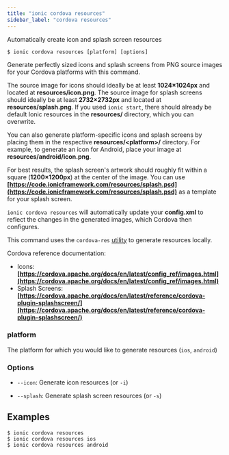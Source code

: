 ```yaml
---
title: "ionic cordova resources"
sidebar_label: "cordova resources"
---
```


<head>
  <title>Splash Screen Image Icon Generator | Generate Cordova Resources</title>
  <meta name="description" content="Generate perfectly-sized icons and splash screens from PNG source images for your Cordova platforms. Automatically create icons with Ionic Cordova Resources." />
</head>

Automatically create icon and splash screen resources

```shell
$ ionic cordova resources [platform] [options]
```

Generate perfectly sized icons and splash screens from PNG source images for your Cordova platforms with this command.

The source image for icons should ideally be at least **1024×1024px** and located at **resources/icon.png**. The source image for splash screens should ideally be at least **2732×2732px** and located at **resources/splash.png**. If you used `ionic start`, there should already be default Ionic resources in the **resources/** directory, which you can overwrite.

You can also generate platform-specific icons and splash screens by placing them in the respective **resources/&lt;platform&gt;/** directory. For example, to generate an icon for Android, place your image at **resources/android/icon.png**.

For best results, the splash screen's artwork should roughly fit within a square (**1200×1200px**) at the center of the image. You can use **[https://code.ionicframework.com/resources/splash.psd](https://code.ionicframework.com/resources/splash.psd)** as a template for your splash screen.

`ionic cordova resources` will automatically update your **config.xml** to reflect the changes in the generated images, which Cordova then configures.

This command uses the `cordova-res` [utility](https://github.com/ionic-team/cordova-res) to generate resources locally.

Cordova reference documentation:
- Icons: **[https://cordova.apache.org/docs/en/latest/config_ref/images.html](https://cordova.apache.org/docs/en/latest/config_ref/images.html)**
- Splash Screens: **[https://cordova.apache.org/docs/en/latest/reference/cordova-plugin-splashscreen/](https://cordova.apache.org/docs/en/latest/reference/cordova-plugin-splashscreen/)**

### platform
The platform for which you would like to generate resources (`ios`, `android`)




### Options

 - `--icon`: Generate icon resources (or `-i`)

 - `--splash`: Generate splash screen resources (or `-s`)


## Examples

```shell
$ ionic cordova resources 
$ ionic cordova resources ios
$ ionic cordova resources android
```
